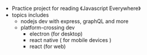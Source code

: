 - Practice project for reading 《Javascript Everywhere》
- topics includes
  - nodejs dev with express, graphQL and more
  - platform-crossing dev
    - electron (for desktop)
    - react native ( for mobile devices )
    - react (for web)